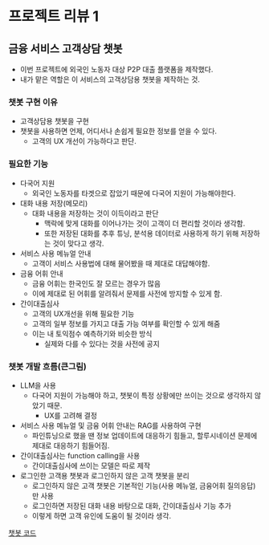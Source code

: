 # 프로젝트 리뷰 1

## 금융 서비스 고객상담 챗봇
- 이번 프로젝트에 외국인 노동자 대상 P2P 대출 플랫폼을 제작했다.
- 내가 맡은 역할은 이 서비스의 고객상담용 챗봇을 제작하는 것.

### 챗봇 구현 이유
- 고객상담용 챗봇을 구현
- 챗봇을 사용하면 언제, 어디서나 손쉽게 필요한 정보를 얻을 수 있다.
    - 고객의 UX 개선이 가능하다고 판단.


### 필요한 기능
- 다국어 지원
    - 외국인 노동자를 타겟으로 잡았기 때문에 다국어 지원이 가능해야한다.
- 대화 내용 저장(메모리)
    - 대화 내용을 저장하는 것이 이득이라고 판단
        - 맥락에 맞게 대화를 이어나가는 것이 고객이 더 편리할 것이라 생각함.
        - 또한 저장된 대화를 추후 튜닝, 분석용 데이터로 사용하게 하기 위해 저장하는 것이 맞다고 생각.
- 서비스 사용 메뉴얼 안내
    - 고객이 서비스 사용법에 대해 물어봤을 때 제대로 대답해야함.
- 금융 어휘 안내
    - 금융 어휘는 한국인도 잘 모르는 경우가 많음
    - 이에 제대로 된 어휘를 알려줘서 문제를 사전에 방지할 수 있게 함.
- 간이대출심사
    - 고객의 UX개선을 위해 필요한 기능
    - 고객의 일부 정보를 가지고 대출 가능 여부를 확인할 수 있게 해줌
    - 이는 내 토익점수 예측하기와 비슷한 방식
        - 실제와 다를 수 있다는 것을 사전에 공지



### 챗봇 개발 흐름(큰그림)
- LLM을 사용
    - 다국어 지원이 가능해야 하고, 챗봇이 특정 상황에만 쓰이는 것으로 생각하지 않았기 때문.
        - UX를 고려해 결정
- 서비스 사용 메뉴얼 및 금융 어휘 안내는 RAG를 사용하여 구현
    - 파인튜닝으로 했을 땐 정보 업데이트에 대응하기 힘들고, 할루시네이션 문제에 제대로 대응하기 힘들어짐.
- 간이대출심사는 function calling을 사용
    - 간이대출심사에 쓰이는 모델은 따로 제작
- 로그인한 고객용 챗봇과 로그인하지 않은 고객 챗봇을 분리
    - 로그인하지 않은 고객 챗봇은 기본적인 기능(사용 메뉴얼, 금융어휘 질의응답)만 사용
    - 로그인하면 저장된 대화 내용 바탕으로 대화, 간이대출심사 기능 추가
    - 이렇게 하면 고객 유인에 도움이 될 것이라 생각.

[챗봇 코드](https://github.com/jayiuk/MLOps_chatbot)
